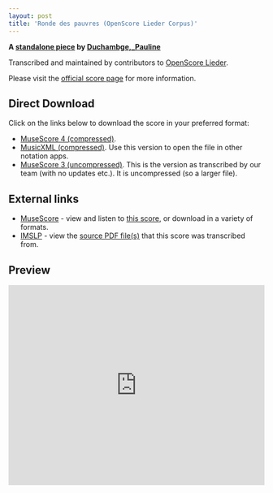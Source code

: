 ```yaml
---
layout: post
title: 'Ronde des pauvres (OpenScore Lieder Corpus)'
---
```


__A [standalone piece](https://fourscoreandmore.org/openscore/lieder/Duchambge,_Pauline/_/) by [Duchambge,_Pauline](https://fourscoreandmore.org/openscore/lieder/Duchambge,_Pauline)__

Transcribed and maintained by contributors to [OpenScore Lieder].

Please visit the [official score page] for more information.

[official score page]: https://musescore.com/openscore-lieder-corpus/scores/6594151
[OpenScore Lieder]: https://musescore.com/openscore-lieder-corpus

## Direct Download

Click on the links below to download the score in your preferred format:
- [MuseScore 4 (compressed)](https://github.com/openscore/lieder/blob/main/scores/Duchambge,_Pauline/_/Ronde_des_pauvres/lc6594151.mscz?raw=true).
- [MusicXML (compressed)](https://github.com/openscore/lieder/blob/main/scores/Duchambge,_Pauline/_/Ronde_des_pauvres/lc6594151.mxl?raw=true). Use this version to open the file in other notation apps.
- [MuseScore 3 (uncompressed)](https://github.com/openscore/lieder/blob/main/scores/Duchambge,_Pauline/_/Ronde_des_pauvres/lc6594151.mscx?raw=true). This is the version as transcribed by our team (with no updates etc.). It is uncompressed (so a larger file).

## External links

- [MuseScore] - view and listen to [this score][MuseScore], or download in a variety of formats.
- [IMSLP] - view the [source PDF file(s)][IMSLP] that this score was transcribed from.

[MuseScore]: https://musescore.com/score/6594151
[IMSLP]: https://imslp.org/wiki/Special:ReverseLookup/258227

## Preview

<iframe width="100%" height="394" src="https://musescore.com/openscore-lieder-corpus/scores/6594151/embed" frameborder="0" allowfullscreen allow="autoplay; fullscreen"></iframe>
